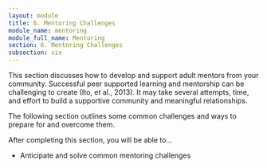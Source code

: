 ```yaml
---
layout: module
title: 6. Mentoring Challenges
module_name: mentoring
module_full_name: Mentoring
section: 6. Mentoring Challenges
subsection: six
---
```


This section discusses how to develop and support adult mentors from your community. Successful peer supported learning and mentorship can be challenging to create (Ito, et al., 2013). It may take several attempts, time, and effort to build a supportive community and meaningful relationships.

The following section outlines some common challenges and ways to prepare for and overcome them.

<div class="objectives">
	<p>After completing this section, you will be able to...</p>
<ul>
  <li>Anticipate and solve common mentoring challenges </li> 
</ul></div>


